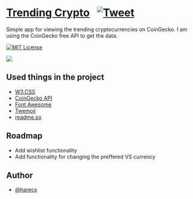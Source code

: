 
# [Trending Crypto](https://trendingcrypto.glitch.me) &nbsp; [![Tweet](https://img.shields.io/twitter/url/http/shields.io.svg?style=social)](https://twitter.com/intent/tweet?text=Get%20trending%20cryptocurrency%20coins&url=https://github.com/harecs/TrendingCrypto&hashtags=crypto,trends,javascript,developers)

Simple app for viewing the trending cryptocurrencies on CoinGecko. I am using the CoinGecko free API to get the data.


[![MIT License](https://img.shields.io/badge/License-MIT-green.svg)](https://github.com/harecs/TrendingCrypto/blob/main/LICENSE)

![](https://i.ibb.co/DpjZz13/Screenshot-2023-04-18-at-12-12-24.png)
## Used things in the project

 - [W3.CSS](https://www.w3schools.com/w3css/default.asp)
 - [CoinGecko API](https://www.coingecko.com/en/api/documentation)
 - [Font Awesome](https://fontawesome.com)
 - [Twemoji](https://twemoji.twitter.com)
 - [readme.so](https://readme.so)


## Roadmap

- Add wishlist functionality
- Add functionality for changing the preffered VS currency


## Author

- [@harecs](https://www.github.com/harecs)
